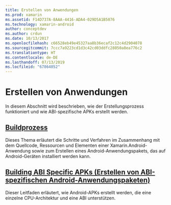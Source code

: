 ```yaml
---
title: Erstellen von Anwendungen
ms.prod: xamarin
ms.assetid: F14D737A-8AAA-4416-ADA4-029D5A1B5076
ms.technology: xamarin-android
author: conceptdev
ms.author: crdun
ms.date: 10/13/2017
ms.openlocfilehash: c66528eb49e45327aa8b36ecaf2c12c4d2904078
ms.sourcegitcommit: 7ccc7a9223cd1d3c42cd03ddfc28050a8ea776c2
ms.translationtype: HT
ms.contentlocale: de-DE
ms.lasthandoff: 07/13/2019
ms.locfileid: "67864052"
---
```

# <a name="building-apps"></a>Erstellen von Anwendungen

In diesem Abschnitt wird beschrieben, wie der Erstellungsprozess funktioniert und wie ABI-spezifische APKs erstellt werden.



## <a name="build-processandroiddeploy-testbuilding-appsbuild-processmd"></a>[Buildprozess](~/android/deploy-test/building-apps/build-process.md)

Dieses Thema erläutert die Schritte und Verfahren im Zusammenhang mit dem Quellcode, Ressourcen und Elementen einer Xamarin.Android-Anwendung sowie zum Erstellen eines Android-Anwendungspakets, das auf Android-Geräten installiert werden kann.


## <a name="building-abi-specific-apksandroiddeploy-testbuilding-appsabi-specific-apksmd"></a>[Building ABI Specific APKs (Erstellen von ABI-spezifischen Android-Anwendungspaketen)](~/android/deploy-test/building-apps/abi-specific-apks.md)

Dieser Leitfaden erläutert, wie Android-APKs erstellt werden, die eine einzelne CPU-Architektur und eine ABI unterstützen.
